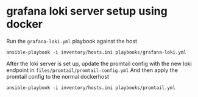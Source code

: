 # grafana loki server setup using docker

Run the `grafana-loki.yml` playbook against the host

```
ansible-playbook -i inventory/hosts.ini playbooks/grafana-loki.yml
```

After the loki server is set up, update the promtail config with the new loki endpoint in `files/promtail/promtail-config.yml`
And then apply the promtail config to the normal dockerhost

```
ansible-playbook -i inventory/hosts.ini playbooks/promtail.yml
```